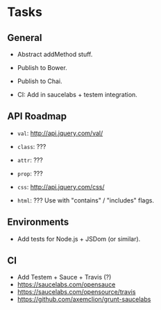 Tasks
=====

## General

* Abstract addMethod stuff.

* Publish to Bower.
* Publish to Chai.
* CI: Add in saucelabs + testem integration.

## API Roadmap

* `val`: http://api.jquery.com/val/

* `class`: ???
* `attr`: ???
* `prop`: ???
* `css`: http://api.jquery.com/css/
* `html`: ??? Use with "contains" / "includes" flags.

## Environments

* Add tests for Node.js + JSDom (or similar).

## CI

* Add Testem + Sauce + Travis (?)
* https://saucelabs.com/opensauce
* https://saucelabs.com/opensource/travis
* https://github.com/axemclion/grunt-saucelabs
